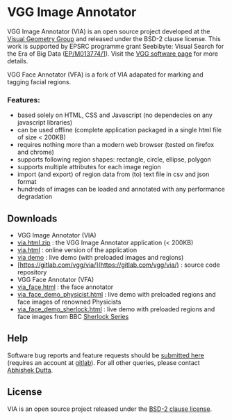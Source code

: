 # VGG Image Annotator

VGG Image Annotator (VIA) is an open source project developed at the 
[Visual Geometry Group](http://www.robots.ox.ac.uk/~vgg/) and released under 
the BSD-2 clause license. This work is supported by EPSRC programme grant 
Seebibyte: Visual Search for the Era of Big Data ([EP/M013774/1](http://www.seebibyte.org/index.html)).
Visit the [VGG software page](http://www.robots.ox.ac.uk/~vgg/software/via/) for more details.

VGG Face Annotator (VFA) is a fork of VIA adapated for marking and tagging 
facial regions.

### Features:
  * based solely on HTML, CSS and Javascript (no dependecies on any javascript libraries)
  * can be used offline (complete application packaged in a single html file of size < 200KB)
  * requires nothing more than a modern web browser (tested on firefox and chrome)
  * supports following region shapes: rectangle, circle, ellipse, polygon
  * supports multiple attributes for each image region
  * import (and export) of region data from (to) text file in csv and json format
  * hundreds of images can be loaded and annotated with any performance degradation

## Downloads
 * VGG Image Annotator (VIA)
  * [via.html.zip](http://www.robots.ox.ac.uk/~vgg/software/via/downloads/via.html.zip) : the VGG Image Annotator application (< 200KB)
  * [via.html](http://www.robots.ox.ac.uk/~vgg/software/via/via.html) : online version of the application
  * [via demo](http://www.robots.ox.ac.uk/~vgg/software/via/via_demo.html) : live demo (with preloaded images and regions)
  * [https://gitlab.com/vgg/via/](https://gitlab.com/vgg/via/) : source code repository
 * VGG Face Annotator (VFA)
  * [via_face.html](http://vgg.gitlab.io/via/via_face.html) : the face annotator
  * [via_face_demo_physicist.html](http://vgg.gitlab.io/via/via_face_demo_physicist.html) : live demo with preloaded regions and face images of renowned Physicists
  * [via_face_demo_sherlock.html](http://vgg.gitlab.io/via/via_face_demo_sherlock.html) : live demo with preloaded regions and face images from BBC [Sherlock Series](https://en.wikipedia.org/wiki/Sherlock_(TV_series))

## Help
Software bug reports and feature requests should be [submitted here](https://gitlab.com/vgg/via/issues/new) (requires an account at [gitlab](https://gitlab.com)).
For all other queries, please contact [Abhishek Dutta](mailto:adutta@robots.ox.ac.uk).

## License
VIA is an open source project released under the [BSD-2 clause license](https://gitlab.com/vgg/via/blob/master/LICENSE).